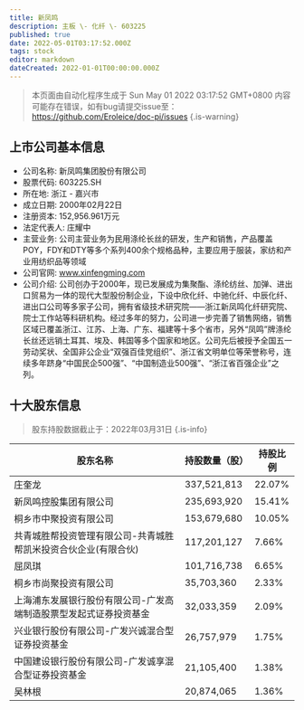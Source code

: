 ```yaml
---
title: 新凤鸣
description: 主板 \- 化纤 \- 603225
published: true
date: 2022-05-01T03:17:52.000Z
tags: stock
editor: markdown
dateCreated: 2022-01-01T00:00:00.000Z
---
```


> 本页面由自动化程序生成于 Sun May 01 2022 03:17:52 GMT+0800
> 内容可能存在错误，如有bug请提交issue至：https://github.com/Eroleice/doc-pi/issues
{.is-warning}

## 上市公司基本信息
- 公司名称: 新凤鸣集团股份有限公司
- 股票代码: 603225.SH
- 所在地: 浙江 - 嘉兴市
- 成立日期: 2000年02月22日
- 注册资本: 152,956.961万元
- 法定代表人: 庄耀中
- 主营业务: 公司主营业务为民用涤纶长丝的研发，生产和销售，产品覆盖POY，FDY和DTY等多个系列400余个规格品种，主要应用于服装，家纺和产业用纺织品等领域
- 公司官网: www.xinfengming.com
- 公司介绍: 公司创办于2000年，现已发展成为集聚酯、涤纶纺丝、加弹、进出口贸易为一体的现代大型股份制企业，下设中欣化纤、中驰化纤、中辰化纤、进出口公司等多家子公司，拥有省级技术研究院——浙江新凤鸣化纤研究院、院士工作站等科研机构。经过多年的努力，公司进一步完善了销售网络，销售区域已覆盖浙江、江苏、上海、广东、福建等十多个省市，另外“凤鸣”牌涤纶长丝还远销土耳其、埃及、韩国等多个国家和地区。公司先后被授予全国五一劳动奖状、全国非公企业“双强百佳党组织”、浙江省文明单位等荣誉称号，连续多年跻身“中国民企500强”、“中国制造业500强”、“浙江省百强企业”之列。


## 十大股东信息
> 股东持股数据截止于：2022年03月31日
{.is-info}

| 股东名称 | 持股数量（股） | 持股比例 |
| --- | --- | --- |
| 庄奎龙 | 337,521,813 | 22.07% |
| 新凤鸣控股集团有限公司 | 235,693,920 | 15.41% |
| 桐乡市中聚投资有限公司 | 153,679,680 | 10.05% |
| 共青城胜帮投资管理有限公司-共青城胜帮凯米投资合伙企业(有限合伙) | 117,201,127 | 7.66% |
| 屈凤琪 | 101,716,738 | 6.65% |
| 桐乡市尚聚投资有限公司 | 35,703,360 | 2.33% |
| 上海浦东发展银行股份有限公司-广发高端制造股票型发起式证券投资基金 | 32,033,359 | 2.09% |
| 兴业银行股份有限公司-广发兴诚混合型证券投资基金 | 26,757,979 | 1.75% |
| 中国建设银行股份有限公司-广发诚享混合型证券投资基金 | 21,105,400 | 1.38% |
| 吴林根 | 20,874,065 | 1.36% |





